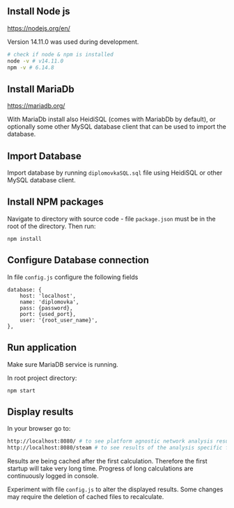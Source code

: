 ## Install Node js

https://nodejs.org/en/

Version 14.11.0 was used during development.
```bash
# check if node & npm is installed
node -v # v14.11.0
npm -v # 6.14.8
```

## Install MariaDb

https://mariadb.org/

With MariaDb install also HeidiSQL (comes with MariabDb by default), or optionally some other MySQL database client that can be used to import the database.

## Import Database

Import database by running `diplomovkaSQL.sql` file using HeidiSQL or other MySQL database client.

## Install NPM packages

Navigate to directory with source code - file `package.json` must be in the root of the directory. Then run:

```
npm install
```

## Configure Database connection

In file `config.js` configure the following fields
```
database: {
    host: 'localhost',
    name: 'diplomovka',
    pass: {password},
    port: {used_port},
    user: '{root_user_name}',
},
```

## Run application

Make sure MariaDB service is running.

In root project directory:
```
npm start
```

## Display results

In your browser go to:
```bash
http://localhost:8080/ # to see platform agnostic network analysis results
http://localhost:8080/steam # to see results of the analysis specific for Steam platform
```

Results are being cached after the first calculation. Therefore the first startup will take very long time. Progress of long calculations are continuously logged in console.

Experiment with file `config.js` to alter the displayed results. Some changes may require the deletion of cached files to recalculate.